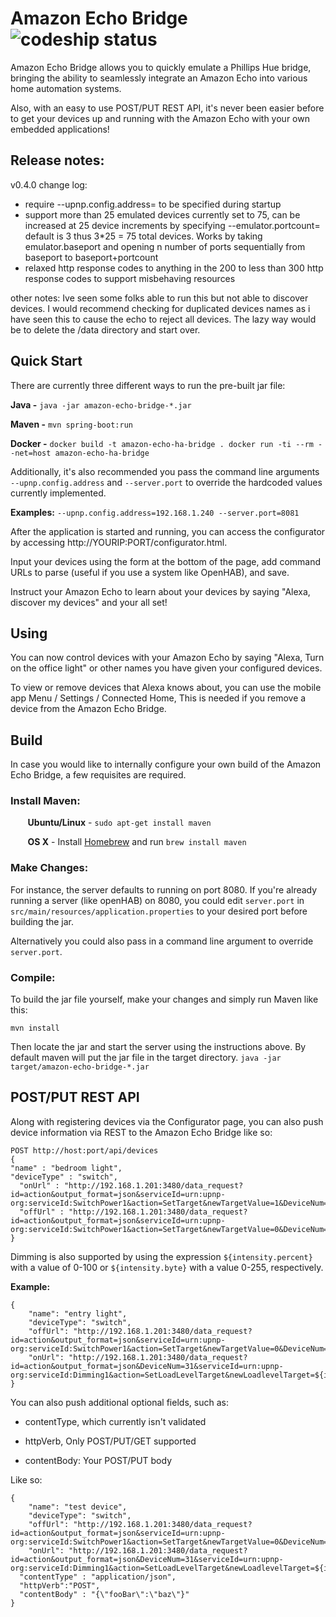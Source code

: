 # Amazon Echo Bridge &nbsp;&nbsp;&nbsp;&nbsp;&nbsp;&nbsp; ![codeship status](https://codeship.com/projects/998e16f0-ca03-0132-6689-76c03995407a/status?branch=master)

Amazon Echo Bridge allows you to quickly emulate a Phillips Hue bridge, bringing the ability to seamlessly integrate an Amazon Echo into various home automation systems.  

Also, with an easy to use POST/PUT REST API, it's never been easier before to get your devices up and running with the Amazon Echo with your own embedded applications!

## Release notes:
v0.4.0
change log:

* require --upnp.config.address= to be specified during startup
* support more than 25 emulated devices currently set to 75, can be increased at 25 device increments by specifying --emulator.portcount= default is 3 thus 3*25 = 75 total devices. Works by taking emulator.baseport and opening n number of ports sequentially from baseport to baseport+portcount
* relaxed http response codes to anything in the 200 to less than 300 http response codes to support misbehaving resources

other notes:
Ive seen some folks able to run this but not able to discover devices. I would recommend checking for duplicated devices names as i have seen this to cause the echo to reject all devices. The lazy way would be to delete the /data directory and start over.

## Quick Start

There are currently three different ways to run the pre-built jar file:

**Java -** ```java -jar amazon-echo-bridge-*.jar```

**Maven -** ```mvn spring-boot:run```

**Docker -** ```docker build -t amazon-echo-ha-bridge .
docker run -ti --rm --net=host amazon-echo-ha-bridge```

 Additionally, it's also recommended you pass the command line arguments ```--upnp.config.address``` and ```--server.port``` to override the hardcoded values currently implemented.

**Examples:**
```--upnp.config.address=192.168.1.240 --server.port=8081```

After the application is started and running, you can access the configurator by accessing http://YOURIP:PORT/configurator.html. 

Input your devices using the form at the bottom of the page, add command URLs to parse (useful if you use a system like OpenHAB), and save.

Instruct your Amazon Echo to learn about your devices by saying "Alexa, discover my devices" and your all set!

## Using

You can now control devices with your Amazon Echo by saying "Alexa, Turn on the office light" or other names you have given your configured devices.

To view or remove devices that Alexa knows about, you can use the mobile app Menu / Settings / Connected Home, This is needed if you remove a device from the Amazon Echo Bridge.

## Build

In case you would like to internally configure your own build of the Amazon Echo Bridge, a few requisites are required.

### Install Maven: 

&nbsp;&nbsp;&nbsp;&nbsp;&nbsp;&nbsp; **Ubuntu/Linux** - ```sudo apt-get install maven```

&nbsp;&nbsp;&nbsp;&nbsp;&nbsp;&nbsp; 
**OS X** - Install [Homebrew](http://brew.sh/) and run ```brew install maven```

### Make Changes:
For instance, the server defaults to running on port 8080. If you're already running a server (like openHAB) on 8080, you could edit ```server.port``` in ```src/main/resources/application.properties``` to your desired port before building the jar. 

Alternatively you could also pass in a command line argument to override ```server.port```.

### Compile:
To build the jar file yourself, make your changes and simply run Maven like this:
```
mvn install
```

Then locate the jar and start the server using the instructions above. By default maven will put the jar file in the target directory. ```java -jar target/amazon-echo-bridge-*.jar``` 

## POST/PUT REST API

Along with registering devices via the Configurator page, you can also push device information via REST to the Amazon Echo Bridge like so:
```
POST http://host:port/api/devices
{
"name" : "bedroom light",
"deviceType" : "switch",
  "onUrl" : "http://192.168.1.201:3480/data_request?id=action&output_format=json&serviceId=urn:upnp-org:serviceId:SwitchPower1&action=SetTarget&newTargetValue=1&DeviceNum=41",
  "offUrl" : "http://192.168.1.201:3480/data_request?id=action&output_format=json&serviceId=urn:upnp-org:serviceId:SwitchPower1&action=SetTarget&newTargetValue=0&DeviceNum=41"
}
```

Dimming is also supported by using the expression ```${intensity.percent}``` with a value of 0-100 or ```${intensity.byte}``` with a value 0-255, respectively.

**Example:**

```
{
    "name": "entry light",
    "deviceType": "switch",
    "offUrl": "http://192.168.1.201:3480/data_request?id=action&output_format=json&serviceId=urn:upnp-org:serviceId:SwitchPower1&action=SetTarget&newTargetValue=0&DeviceNum=31",
    "onUrl": "http://192.168.1.201:3480/data_request?id=action&output_format=json&DeviceNum=31&serviceId=urn:upnp-org:serviceId:Dimming1&action=SetLoadLevelTarget&newLoadlevelTarget=${intensity.percent}"
}
```

You can also push additional optional fields, such as:

 * contentType, which currently isn't validated

 * httpVerb, Only POST/PUT/GET supported

 * contentBody: Your POST/PUT body

Like so:
```
{
    "name": "test device",
    "deviceType": "switch",
    "offUrl": "http://192.168.1.201:3480/data_request?id=action&output_format=json&serviceId=urn:upnp-org:serviceId:SwitchPower1&action=SetTarget&newTargetValue=0&DeviceNum=31",
    "onUrl": "http://192.168.1.201:3480/data_request?id=action&output_format=json&DeviceNum=31&serviceId=urn:upnp-org:serviceId:Dimming1&action=SetLoadLevelTarget&newLoadlevelTarget=${intensity.percent}",
  "contentType" : "application/json",
  "httpVerb":"POST",
  "contentBody" : "{\"fooBar\":\"baz\"}"
}
```
